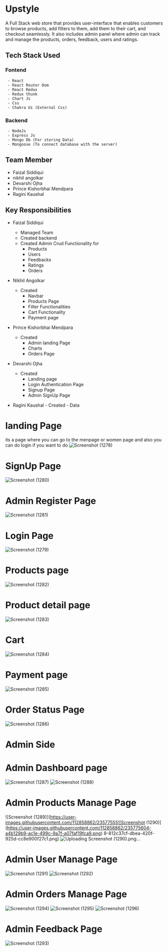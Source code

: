 # Upstyle
A Full Stack web store that provides user-interface that enables customers to browse products, add filters to them, add them to their cart, and checkout seamlessly. It also includes admin panel where admin can track and manage the products, orders, feedback, users and ratings.

## Tech Stack Used
   
   ### Fontend
     - React
     - React Router Dom
     - React Redux
     - Redux thunk
     - Chart Js
     - Css
     - Chakra Ui (External Css)
   
   ### Backend
     - NodeJs
     - Express Js
     - Mongo Db (For storing Data)
     - Mongoose (To connect database with the server)

## Team Member
  - Faizal Siddiqui
  - nikhil angolkar
  - Devarshi Ojha
  - Prince Kishorbhai Mendpara
  - Ragini Kaushal
  
  
## Key Responsibilities
  - Faizal Siddiqui
      - Managed Team
      - Created backend
      - Created Admin Crud Functionality for
          - Products
          - Users
          - Feedbacks
          - Ratings
          - Orders
 
  - Nikhil Angolkar
      - Created 
          - Navbar
          - Products Page
          - Filter Functionalities
          - Cart Functionality
          - Payment page
          
  - Prince Kishorbhai Mendpara
       - Created 
          - Admin landing Page
          - Charts
          - Orders Page
          
  - Devarshi Ojha
       - Created 
          - Landing page
          - Login Authentication Page
          - Signup Page
          - Admin SignUp Page
          
  - Ragini Kaushal
        - Created 
          - Data 
          
  
# landing Page
its a page where you can go to the menpage or women page and also you can do login if you want to do
![Screenshot (1278)](https://user-images.githubusercontent.com/112858862/235775898-6caac441-4f4c-459c-8a5b-40f8c655be51.png)

# SignUp Page
![Screenshot (1280)](https://user-images.githubusercontent.com/112858862/235775197-4b9ba628-75cd-4d11-a522-2c5c649e2d0e.png)

# Admin Register Page
![Screenshot (1281)](https://user-images.githubusercontent.com/112858862/235775208-5e72f1f6-9938-4db7-b282-5466df365e7e.png)

# Login Page
![Screenshot (1279)](https://user-images.githubusercontent.com/112858862/235775294-4e7ec287-1dd8-418e-a63c-1fa12873f4f5.png)

# Products page
![Screenshot (1282)](https://user-images.githubusercontent.com/112858862/235775334-486d8d97-a165-468f-a721-e30af83c59c5.png)

# Product detail page
![Screenshot (1283)](https://user-images.githubusercontent.com/112858862/235775351-8d22d5dd-629c-41a1-83ad-375dc30ce30f.png)

# Cart
![Screenshot (1284)](https://user-images.githubusercontent.com/112858862/235775364-5cbc0b00-eb92-43ff-a236-0a22bcdb3817.png)

# Payment page
![Screenshot (1285)](https://user-images.githubusercontent.com/112858862/235775380-95358247-da81-47ab-82bb-27e2e164460e.png)

# Order Status Page
![Screenshot (1286)](https://user-images.githubusercontent.com/112858862/235775509-6e811326-02e6-41d4-bc44-92a31cb6b16c.png)

# Admin Side


# Admin Dashboard page
![Screenshot (1287)](https://user-images.githubusercontent.com/112858862/235775523-36ef11fd-3120-4752-b70a-8db11ddd3f4c.png)
![Screenshot (1288)](https://user-images.githubusercontent.com/112858862/235775536-faed223b-e4c6-422f-8623-84b72eca006d.png)

# Admin Products Manage Page
![Screenshot (1289)](https://user-images.githubusercontent.com/112858862/23577555![Screenshot (1290)](https://user-images.githubusercontent.com/112858862/235775604-a4b129b9-ac1e-499c-9a7f-a07faf19fca9.png)
8-812c37cf-dbea-420f-925d-cc8e900f27c1.png)
![Uploading Screenshot (1290).png…]()

# Admin User Manage Page
![Screenshot (1291)](https://user-images.githubusercontent.com/112858862/235775618-35c9f4ea-c05e-4e8e-a9a5-d970babebbf3.png)
![Screenshot (1292)](https://user-images.githubusercontent.com/112858862/235775629-585fbfb8-f968-4e12-b5c8-fe8487667262.png)

# Admin Orders Manage Page
![Screenshot (1294)](https://user-images.githubusercontent.com/112858862/235775767-a892c3fa-8248-4d64-a5c4-478ec50e0a9a.png)
![Screenshot (1295)](https://user-images.githubusercontent.com/112858862/235775791-e4134803-4464-4212-a856-d299b46fbdc3.png)
![Screenshot (1296)](https://user-images.githubusercontent.com/112858862/235775812-786fc0d1-fd56-414a-b21f-dcc238681a0c.png)

# Admin Feedback Page
![Screenshot (1293)](https://user-images.githubusercontent.com/112858862/235775653-931ed867-b394-43ca-a412-ebaddecf0d08.png)
